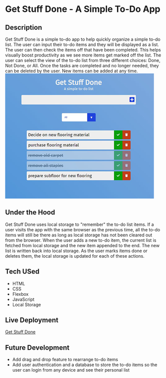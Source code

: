 # Get Stuff Done - A Simple To-Do App

## Description

Get Stuff Done is a simple to-do app to help quickly organize a simple to-do list. The user can input their to-do items and they will be displayed as a list. The user can then check the items off that have been completed. This helps visually boost productivity as we see more items get marked off the list. The user can select the view of the to-do list from three different choices: Done, Not Done, or All. Once the tasks are completed and no longer needed, they can be deleted by the user. New items can be added at any time.
![screenshot of Get Stuff Done](https://github.com/JHaarla/ToDo-App/blob/master/GetStuffDoneScreenshot.jpg)

## Under the Hood

Get Stuff Done uses local storage to "remember" the to-do list items. If a user visits the app with the same browser as the previous time, all the to-do items will still be there as long as local storage has not been cleared out from the browser.
When the user adds a new to-do item, the current list is fetched from local storage and the new item appended to the end. The new list is written back into local storage.
As the user marks items done or deletes them, the local storage is updated for each of these actions.

## Tech USed

- HTML
- CSS
- Flexbox
- JavaScript
- Local Storage

## Live Deployment

[Get Stuff Done](https://jhaarla.github.io/ToDo-App/)

## Future Development

- Add drag and drop feature to rearrange to-do items
- Add user authentication and a database to store the to-do items so the user can login from any device and see their personal list
